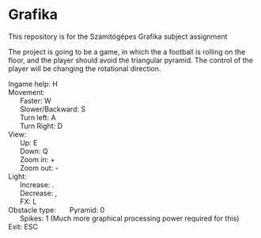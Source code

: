 # Grafika
This repository is for the Számítógépes Grafika subject assignment

The project is going to be a game, in which the a football is rolling on the floor, and the player should avoid the triangular pyramid.
The control of the player will be changing the rotational direction.

Ingame help: H  
Movement:  
&nbsp;&nbsp;&nbsp;&nbsp;&nbsp;&nbsp;Faster: W  
&nbsp;&nbsp;&nbsp;&nbsp;&nbsp;&nbsp;Slower/Backward: S  
&nbsp;&nbsp;&nbsp;&nbsp;&nbsp;&nbsp;Turn left: A  
&nbsp;&nbsp;&nbsp;&nbsp;&nbsp;&nbsp;Turn Right: D  
View:  
&nbsp;&nbsp;&nbsp;&nbsp;&nbsp;&nbsp;Up: E  
&nbsp;&nbsp;&nbsp;&nbsp;&nbsp;&nbsp;Down: Q  
&nbsp;&nbsp;&nbsp;&nbsp;&nbsp;&nbsp;Zoom in: +  
&nbsp;&nbsp;&nbsp;&nbsp;&nbsp;&nbsp;Zoom out: -  
Light:  
&nbsp;&nbsp;&nbsp;&nbsp;&nbsp;&nbsp;Increase: .  
&nbsp;&nbsp;&nbsp;&nbsp;&nbsp;&nbsp;Decrease: ,  
&nbsp;&nbsp;&nbsp;&nbsp;&nbsp;&nbsp;FX: L  
Obstacle type:
&nbsp;&nbsp;&nbsp;&nbsp;&nbsp;&nbsp;Pyramid: 0  
&nbsp;&nbsp;&nbsp;&nbsp;&nbsp;&nbsp;Spikes: 1 (Much more graphical processing power required for this)  
Exit: ESC

